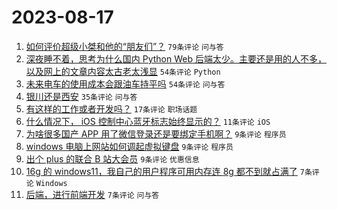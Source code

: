 # 2023-08-17

1. [如何评价超级小桀和他的“朋友们”？](https://www.v2ex.com/t/965958) `79条评论` `问与答`
1. [深夜睡不着，思考为什么国内 Python Web 后端太少。主要还是用的人不多，以及网上的文章内容太古老太浅显](https://www.v2ex.com/t/965956) `54条评论` `Python`
1. [未来电车的使用成本会跟油车持平吗](https://www.v2ex.com/t/965961) `54条评论` `问与答`
1. [银川还是西安](https://www.v2ex.com/t/965955) `35条评论` `问与答`
1. [有这样的工作或者开发吗？](https://www.v2ex.com/t/965960) `17条评论` `职场话题`
1. [什么情况下， iOS 控制中心蓝牙标志始终显示的？](https://www.v2ex.com/t/965967) `11条评论` `iOS`
1. [为啥很多国产 APP 用了微信登录还是要绑定手机啊？](https://www.v2ex.com/t/965984) `9条评论` `程序员`
1. [windows 电脑上网站如何调起虚拟键盘](https://www.v2ex.com/t/965968) `9条评论` `程序员`
1. [出个 plus 的联合 B 站大会员](https://www.v2ex.com/t/965962) `9条评论` `优惠信息`
1. [16g 的 windows11，我自己的用户程序可用内存连 8g 都不到就占满了](https://www.v2ex.com/t/965970) `7条评论` `Windows`
1. [后端，进行前端开发](https://www.v2ex.com/t/965965) `7条评论` `问与答`
